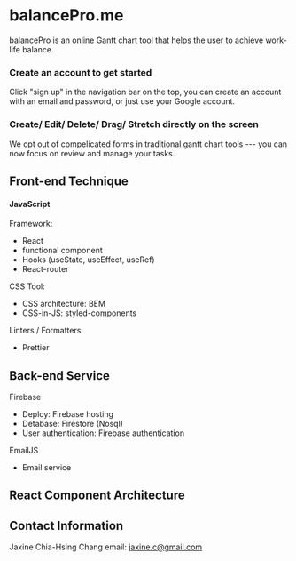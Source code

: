 # balancePro.me
balancePro is an online Gantt chart tool that helps the user to achieve work-life balance.

### Create an account to get started

Click "sign up" in the navigation bar on the top, you can create an account with an email and password, or just use your Google account.


### Create/ Edit/ Delete/ Drag/ Stretch directly on the screen

We opt out of compelicated forms in traditional gantt chart tools --- you can now focus on review and manage your tasks.


## Front-end Technique

#### JavaScript

Framework:
- React
- functional component
- Hooks (useState, useEffect, useRef)
- React-router

CSS Tool:
- CSS architecture: BEM
- CSS-in-JS: styled-components

Linters / Formatters:
- Prettier


## Back-end Service

Firebase
- Deploy: Firebase hosting
- Detabase: Firestore (Nosql)
- User authentication: Firebase authentication

EmailJS
- Email service

## React Component Architecture

## Contact Information
Jaxine Chia-Hsing Chang
email: jaxine.c@gmail.com
